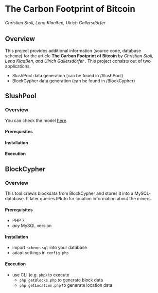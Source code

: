 # The Carbon Footprint of Bitcoin
###### Christian Stoll, Lena Klaaßen, Ulrich Gallersdörfer 


## Overview
This project provides additional information (source code, database scheme) for the article **The Carbon Footprint of Bitcoin** by *Christian Stoll, Lena Klaaßen, and Ulrich Gallersdörfer* . This project consists out of two applications:
  - SlushPool data generation (can be found in /SlushPool)
  - BlockCypher data generation (can be found in /BlockCypher)

## SlushPool
### Overview
You can check the model [here](https://github.com/UliGall/cfootprint_bitcoin/blob/master/SlushPool/UML.pdf).
#### Prerequisites


#### Installation


#### Execution


## BlockCypher
### Overview
This tool crawls blockdata from BlockCypher and stores it into a MySQL-database. It later queries IPInfo for location information about the miners.

#### Prerequisites
- PHP 7
- *any* MySQL version

#### Installation
- import `scheme.sql` into your database
- adapt settings in `config.php`

#### Execution
- use CLI (e.g. `php`) to execute
    - `php getBlocks.php` to generate block data
    - `php getLocation.php` to generate location data
